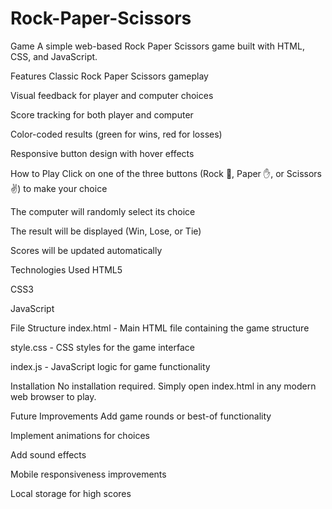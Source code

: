 # Rock-Paper-Scissors
Game
A simple web-based Rock Paper Scissors game built with HTML, CSS, and JavaScript.

Features
Classic Rock Paper Scissors gameplay

Visual feedback for player and computer choices

Score tracking for both player and computer

Color-coded results (green for wins, red for losses)

Responsive button design with hover effects

How to Play
Click on one of the three buttons (Rock 👊, Paper ✋, or Scissors ✌️) to make your choice

The computer will randomly select its choice

The result will be displayed (Win, Lose, or Tie)

Scores will be updated automatically

Technologies Used
HTML5

CSS3

JavaScript

File Structure
index.html - Main HTML file containing the game structure

style.css - CSS styles for the game interface

index.js - JavaScript logic for game functionality

Installation
No installation required. Simply open index.html in any modern web browser to play.

Future Improvements
Add game rounds or best-of functionality

Implement animations for choices

Add sound effects

Mobile responsiveness improvements

Local storage for high scores
